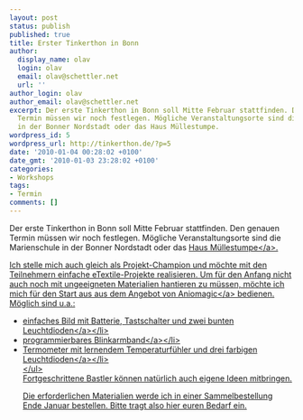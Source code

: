 ```yaml
---
layout: post
status: publish
published: true
title: Erster Tinkerthon in Bonn
author:
  display_name: olav
  login: olav
  email: olav@schettler.net
  url: ''
author_login: olav
author_email: olav@schettler.net
excerpt: Der erste Tinkerthon in Bonn soll Mitte Februar stattfinden. Den genauen
  Termin müssen wir noch festlegen. Mögliche Veranstaltungsorte sind die Marienschule
  in der Bonner Nordstadt oder das Haus Müllestumpe.
wordpress_id: 5
wordpress_url: http://tinkerthon.de/?p=5
date: '2010-01-04 00:28:02 +0100'
date_gmt: '2010-01-03 23:28:02 +0100'
categories:
- Workshops
tags:
- Termin
comments: []
---
```

<p>Der erste Tinkerthon in Bonn soll Mitte Februar stattfinden. Den genauen Termin m&uuml;ssen wir noch festlegen. M&ouml;gliche Veranstaltungsorte sind die Marienschule in der Bonner Nordstadt oder das <a href="http:&#47;&#47;muellestumpe.de">Haus M&uuml;llestumpe<&#47;a>.</p>
<p>Ich stelle mich auch gleich als Projekt-Champion und m&ouml;chte mit den Teilnehmern einfache eTextile-Projekte realisieren. Um f&uuml;r den Anfang nicht auch noch mit ungeeigneten Materialien hantieren zu m&uuml;ssen, m&ouml;chte ich mich f&uuml;r den Start aus aus dem Angebot von <a href="http:&#47;&#47;www.aniomagic.com&#47;examples&#47;">Aniomagic<&#47;a> bedienen. M&ouml;glich sind u.a.:</p>
<ul>
<li><a href="http:&#47;&#47;www.aniomagic.com&#47;examples&#47;example5.php">einfaches Bild mit Batterie, Tastschalter und zwei bunten Leuchtdioden<&#47;a><&#47;li>
<li><a href="http:&#47;&#47;www.aniomagic.com&#47;examples&#47;example12.php">programmierbares Blinkarmband<&#47;a><&#47;li>
<li><a href="http:&#47;&#47;www.aniomagic.com&#47;temperature_tapestry_kit.php">Termometer mit lernendem Temperaturf&uuml;hler und drei farbigen Leuchtdioden<&#47;a><&#47;li><br />
<&#47;ul><br />
Fortgeschrittene Bastler k&ouml;nnen nat&uuml;rlich auch eigene Ideen mitbringen.</p>
<p>Die erforderlichen Materialien werde ich in einer Sammelbestellung Ende Januar bestellen. Bitte tragt also hier euren Bedarf ein.</p>

